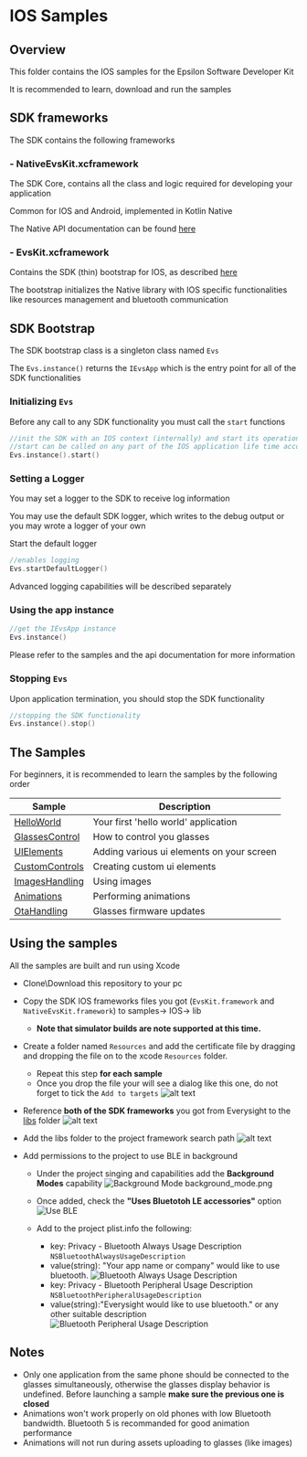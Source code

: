 # IOS Samples

## Overview

This folder contains the IOS samples for the Epsilon Software Developer Kit

It is recommended to learn, download and run the samples


## SDK frameworks

The SDK contains the following frameworks

### - NativeEvsKit.xcframework

The SDK Core, contains all the class and logic required for developing your application

Common for IOS and Android, implemented in Kotlin Native

The Native API documentation can be found [here](../README.md#api-documentation)

### - EvsKit.xcframework

Contains the SDK (thin) bootstrap for IOS, as described [here](#sdk-bootstrap)

The bootstrap initializes the Native library with IOS specific functionalities like resources management and bluetooth communication

## SDK Bootstrap

The SDK bootstrap class is a singleton class named `Evs`

The `Evs.instance()` returns the `IEvsApp` which is the entry point for all of the SDK functionalities


### Initializing `Evs`

Before any call to any SDK functionality you must call  the `start` functions
```kotlin
//init the SDK with an IOS context (internally) and start its operation
//start can be called on any part of the IOS application life time according to your application flow
Evs.instance().start()
```

### Setting a Logger

You may set a logger to the SDK to receive log information

You may use the default SDK logger, which writes to the debug output or you may wrote a logger of your own

Start the default logger
```kotlin
//enables logging
Evs.startDefaultLogger()
```
Advanced logging capabilities will be described separately

### Using the app instance

```kotlin
//get the IEvsApp instance
Evs.instance()
```
Please refer to the samples and the api documentation for more information

### Stopping `Evs`

Upon application termination, you should stop the SDK functionality
```kotlin
//stopping the SDK functionality
Evs.instance().stop()
```
## The Samples

For beginners, it is recommended to learn the samples by the following order

Sample | Description
-------|------------
[HelloWorld](./HelloWorld) | Your first 'hello world' application
[GlassesControl](./GlassesControl) | How to control you glasses
[UIElements](./UIElements) | Adding various ui elements on your screen
[CustomControls](./CustomControls) | Creating custom ui elements
[ImagesHandling](./ImagesHandling) | Using images
[Animations](./Animations) | Performing animations
[OtaHandling](./OtaHandling) | Glasses firmware updates

## Using the samples

All the samples are built and run using Xcode

- Clone\Download this repository to your pc
- Copy the SDK IOS frameworks files you got (`EvsKit.framework` and  `NativeEvsKit.framework`) to samples-> IOS-> lib
    - **Note that simulator builds are note supported at this time.**
- Create a folder named `Resources`  and add the certificate file by dragging and dropping the file on to the xcode `Resources` folder.
    - Repeat this step **for each sample**
    - Once you drop the file your will see a dialog like this one, do not forget to tick the `Add to targets`
![alt text](./readme_images/add_certificate.jpg "Add certificate")
- Reference **both of the SDK frameworks** you got from Everysight to the [libs](./libs) folder
![alt text](./readme_images/reference_framework.png "Reference Framework")

- Add the libs folder to the project framework search path
![alt text](./readme_images/framework_search_path.png "Framework Search Path")

- Add permissions to the project to use BLE in background
    - Under the project singing and capabilities add the **Background Modes** capability
![](./readme_images/background_mode.png  "Background Mode")
background_mode.png
    - Once added, check the **"Uses Bluetotoh LE accessories"** option
![](./readme_images/use_ble.png "Use BLE")

    - Add to the project plist.info the following:
        - key: Privacy - Bluetooth Always Usage Description `NSBluetoothAlwaysUsageDescription`
        - value(string): "Your app name or company" would like to use bluetooth.
![](./readme_images/bt_permissions.png "Bluetooth Always Usage Description")
        - key: Privacy - Bluetooth Peripheral Usage Description `NSBluetoothPeripheralUsageDescription`
        - value(string):"Everysight would like to use bluetooth." or any other suitable description
        ![](./readme_images/bt_usage.png "Bluetooth Peripheral Usage Description")
        
## Notes

- Only one application from the same phone should be connected to the glasses simultaneously, otherwise the glasses display behavior is undefined. Before launching a sample **make sure the previous one is closed**
- Animations won't work properly on old phones with low Bluetooth bandwidth. Bluetooth 5 is recommanded for good animation performance
- Animations will not run during assets uploading to glasses (like images)
